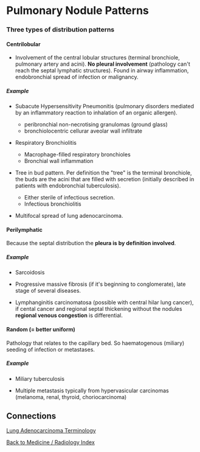 # Pulmonary Nodule Patterns

### Three types of distribution patterns

####  Centrilobular 
* Involvement of the central lobular structures (terminal bronchiole, pulmonary artery and acini). **No pleural involvement** (pathology can't reach the septal lymphatic structures). Found in airway inflammation, endobronchial spread of infection or malignancy.

##### Example
* Subacute Hypersensitivity Pneumonitis (pulmonary disorders mediated by an inflammatory reaction to inhalation of an organic allergen).
    * peribronchial non-necrotising granulomas (ground glass)
	* bronchiolocentric cellurar aveolar wall infiltrate

* Respiratory Bronchiolitis 
    * Macrophage-filled respiratory bronchioles
	* Bronchial wall inflammation

* Tree in bud pattern. Per definition the "tree" is the terminal bronchiole, the buds are the acini that are filled with secretion (initially described in patients with endobronchial tuberculosis). 
    * Either sterile of infectious secretion. 
	* Infectious bronchiolitis 

* Multifocal spread of lung adenocarcinoma.


####  Perilymphatic
Because the septal distribution the **pleura is by definition involved**.

##### Example
* Sarcoidosis

* Progressive massive fibrosis (if it's beginning to conglomerate), late stage of several diseases.

* Lymphanginitis carcinomatosa (possible with central hilar lung cancer), if cental cancer and regional septal thickening without the nodules **regional venous congestion** is differential.


####  Random (= better uniform)
Pathology that relates to the capillary bed. So haematogenous (miliary) seeding of infection or metastases.

##### Example
* Miliary tuberculosis

* Multiple metastasis typically from hypervasicular carcinomas (melanoma, renal, thyroid, choriocarcinoma)



## Connections 
[Lung Adenocarcinoma Terminology](../zettel/0008--lung-adenocarcinoma-terminology.md)

[Back to Medicine / Radiology Index](../zettel/0009--medicine-radiology-index.md)
